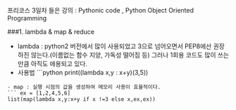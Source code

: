 프리코스 3일차 들은 강의 : Pythonic code , Python Object Oriented Programming

###1. lambda & map & reduce
- lambda : python2 버전에서 많이 사용되었고 3으로 넘어오면서 PEP8에선 권장하진 않는다.(이름없는 함수 지양, 가독성 떨어짐 등) 그러나 1회용 코드도 많이 쓰는 만큼 아직도 애용되고 있다.
- 사용법 ```python
print((lambda x,y : x+y)(3,5))
```
- map : 실행 시점의 값을 생성하여 메모리 사용이 효율적이다. 
``` ex = [1,2,4,5,6]
list(map(lambda x,y:x+y if x !=3 else x,ex,ex))
```
